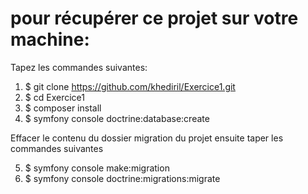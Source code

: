 # pour récupérer ce projet sur votre machine:

Tapez les commandes suivantes:

1. $ git clone https://github.com/khediril/Exercice1.git
2. $ cd Exercice1
3. $ composer install
4. $ symfony console doctrine:database:create

Effacer le contenu du dossier migration du projet ensuite taper les commandes suivantes

5. $ symfony console make:migration
6. $ symfony console doctrine:migrations:migrate
